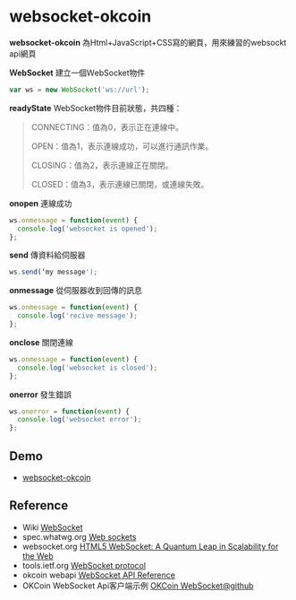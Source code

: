 # websocket-okcoin

**websocket-okcoin** 為Html+JavaScript+CSS寫的網頁，用來練習的websockt api網頁

**ＷebSocket** 
建立一個ＷebSocket物件
```js 
var ws = new WebSocket('ws://url');
```
**readyState** 
WebSocket物件目前狀態，共四種：
>CONNECTING：值為0，表示正在連線中。
>
>OPEN：值為1，表示連線成功，可以進行通訊作業。
>
>CLOSING：值為2，表示連線正在關閉。
>
>CLOSED：值為3，表示連線已關閉，或連線失敗。


**onopen** 
連線成功
```js
ws.onmessage = function(event) {
  console.log('websocket is opened');
};
```
**send** 
傳資料給伺服器
```js
ws.send(‘my message');
```

**onmessage** 
從伺服器收到回傳的訊息
```js
ws.onmessage = function(event) {
  console.log('recive message');
};
```
**onclose** 
關閉連線
```js
ws.onmessage = function(event) {
  console.log('websocket is closed');
};
```
**onerror** 
發生錯誤
```js
ws.onerror = function(event) {
  console.log('websocket error');
};
```


## Demo
* [websocket-okcoin](https://cubshuang.github.io/websocket-okcoin/)

## Reference
* Wiki [WebSocket](https://zh.wikipedia.org/wiki/WebSocket)
* spec.whatwg.org [Web sockets](https://html.spec.whatwg.org/multipage/web-sockets.html#network)
* websocket.org [HTML5 WebSocket: A Quantum Leap in Scalability for the Web](http://www.websocket.org/quantum.html)
* tools.ietf.org [WebSocket protocol](https://tools.ietf.org/html/draft-abarth-thewebsocketprotocol-01)
* okcoin webapi [WebSocket API Reference](https://support.okcoin.com/hc/en-us/articles/360000754131-WebSocket-API-Reference)
* OKCoin WebSocket Api客户端示例 [OKCoin WebSocket@github](https://github.com/OKCoin/websocket)

